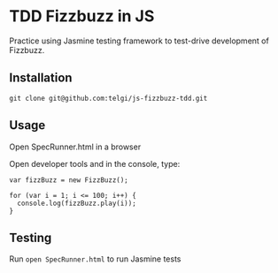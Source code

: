 # TDD Fizzbuzz in JS

Practice using Jasmine testing framework to test-drive development of Fizzbuzz.

## Installation

`git clone git@github.com:telgi/js-fizzbuzz-tdd.git`

## Usage

Open SpecRunner.html in a browser

Open developer tools and in the console, type:

```
var fizzBuzz = new FizzBuzz();

for (var i = 1; i <= 100; i++) {
  console.log(fizzBuzz.play(i));
}
```

## Testing

Run `open SpecRunner.html` to run Jasmine tests
